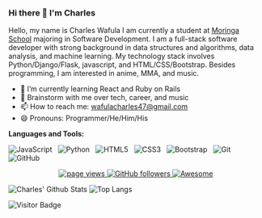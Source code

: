 ### Hi there 👋 I'm Charles

Hello, my name is Charles Wafula I am currently a student at [Moringa School](https://moringaschool.com/) majoring in Software Development. I am a full-stack software developer with strong background in  data structures and algorithms, data analysis, and machine learning.  My technology stack involves Python/Django/Flask, javascript, and HTML/CSS/Bootstrap. Besides programming, I am interested in anime, MMA, and music.

- 🔭 I’m currently learning React and Ruby on Rails
- 💬 Brainstorm with me over tech, career, and music 
- 📫 How to reach me: wafulacharles47@gmail.com
- 😄 Pronouns: Programmer/He/Him/His

**Languages and Tools:** 

![JavaScript](https://img.shields.io/badge/-JavaScript-black?logo=javascript&style=social)&nbsp;&nbsp;
![Python](https://img.shields.io/badge/-Python-black?logo=Python&style=social)&nbsp;&nbsp;
![HTML5](https://img.shields.io/badge/-HTML5-black?logo=html5&style=social)&nbsp;&nbsp;
![CSS3](https://img.shields.io/badge/-CSS3-black?logo=css3&style=social)&nbsp;&nbsp;
![Bootstrap](https://img.shields.io/badge/-Bootstrap-black?logo=bootstrap&style=social)&nbsp;&nbsp;
![Git](https://img.shields.io/badge/-Git-black?logo=git&style=social)&nbsp;&nbsp;
![GitHub](https://img.shields.io/badge/-GitHub-black?logo=github&style=social)&nbsp;&nbsp;

<p align="center">
  <a href="https://github.com/WMCharles/WMCharles">
    <img src="https://komarev.com/ghpvc/?username=wmcharles" alt="page views" />
  </a>
  <a href="https://github.com/WMCharles?tab=followers">
    <img alt="GitHub followers" src="https://img.shields.io/github/followers/WMCharles?color=green&logo=github">
  </a>
  <a href="https://github.com/WMCharles/awesome-github-profile-readme">
    <img alt="Awesome" src="https://awesome.re/mentioned-badge.svg">
  </a>
</p>

![Charles' Github Stats](https://github-readme-stats.vercel.app/api?username=wmcharles&count_private=true&show_icons=true&include_all_commits=true)
![Top Langs](https://github-readme-stats.vercel.app/api/top-langs/?username=wmcharles&hide=TeX&layout=compact)

![Visitor Badge](https://visitor-badge.laobi.icu/badge?page_id=wmcharles.wmcharles)
